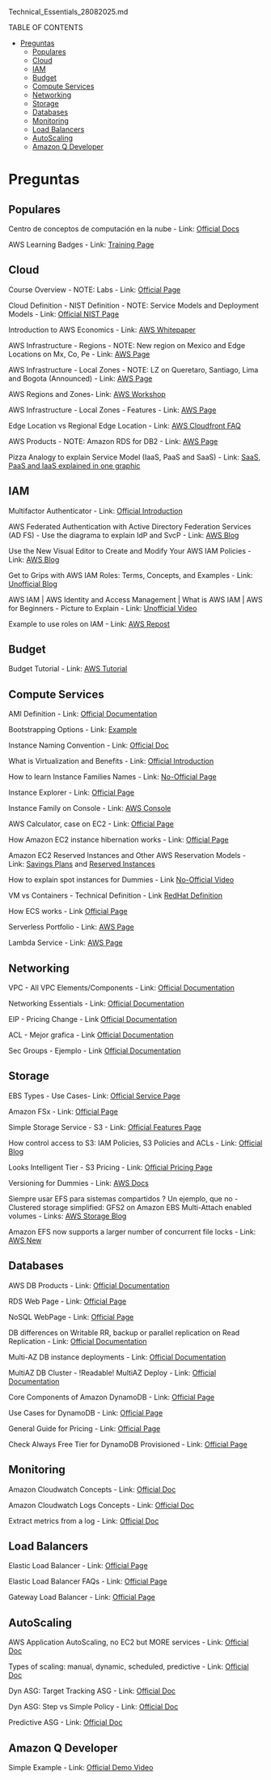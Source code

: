 Technical_Essentials_28082025.md

TABLE OF CONTENTS
- [Preguntas](#preguntas)
  - [Populares](#populares)
  - [Cloud](#cloud)
  - [IAM](#iam)
  - [Budget](#budget)
  - [Compute Services](#compute-services)
  - [Networking](#networking)
  - [Storage](#storage)
  - [Databases](#databases)
  - [Monitoring](#monitoring)
  - [Load Balancers](#load-balancers)
  - [AutoScaling](#autoscaling)
  - [Amazon Q Developer](#amazon-q-developer)

# Preguntas

## Populares

Centro de conceptos de computación en la nube - Link:  [Official Docs](https://aws.amazon.com/es/what-is/?faq-hub-cards.sort-by=item.additionalFields.sortDate&faq-hub-cards.sort-order=desc&awsf.tech-category=*all)

AWS Learning Badges - Link: [Training Page](https://aws.amazon.com/training/badges/)

## Cloud

Course Overview - NOTE: Labs - Link: [Official Page](https://d1.awsstatic.com/training-and-certification/classroom-training/aws-technical-essentials.pdf)

Cloud Definition - NIST Definition - NOTE: Service Models and Deployment Models - Link: [Official NIST Page](https://csrc.nist.gov/pubs/sp/800/145/final)

Introduction to AWS Economics - Link: [AWS Whitepaper](https://d1.awsstatic.com/whitepapers/introduction-to-aws-cloud-economics-final.pdf)

AWS Infrastructure - Regions - NOTE: New region on Mexico and Edge Locations on Mx, Co, Pe - Link: [AWS Page](https://aws.amazon.com/about-aws/global-infrastructure/regions_az/)

AWS Infrastructure - Local Zones - NOTE: LZ on Queretaro, Santiago, Lima and Bogota (Announced) - Link: [AWS Page](https://aws.amazon.com/about-aws/global-infrastructure/localzones/locations/?nc=sn&loc=3)

AWS Regions and Zones- Link: [AWS Workshop](https://disaster-recovery.workshop.aws/en/intro/infra-aws/regions-az.html)

AWS Infrastructure - Local Zones - Features - Link: [AWS Page](https://aws.amazon.com/about-aws/global-infrastructure/localzones/features/?nc=sn&loc=2)

Edge Location vs Regional Edge Location - Link: [AWS Cloudfront FAQ](https://aws.amazon.com/cloudfront/faqs/#topic-1)

AWS Products - NOTE: Amazon RDS for DB2 - Link: [AWS Page](https://aws.amazon.com/products/?aws-products-all.sort-by=item.additionalFields.productNameLowercase&aws-products-all.sort-order=asc&awsf.re%3AInvent=event-year%23aws-reinvent-2023&awsf.Free%20Tier%20Type=*all&awsf.tech-category=*all)

Pizza Analogy to explain Service Model (IaaS, PaaS and SaaS) - Link: [SaaS, PaaS and IaaS explained in one graphic](https://miro.medium.com/v2/resize:fit:1100/format:webp/1*bl4PsuSnNz7xHpri5uqaow.jpeg)

## IAM

Multifactor Authenticator - Link: [Official Introduction](https://aws.amazon.com/iam/features/mfa)

AWS Federated Authentication with Active Directory Federation Services (AD FS) - Use the diagrama to explain IdP and SvcP - Link: [AWS Blog](https://aws.amazon.com/blogs/security/aws-federated-authentication-with-active-directory-federation-services-ad-fs/)

Use the New Visual Editor to Create and Modify Your AWS IAM Policies - Link: [AWS Blog](https://aws.amazon.com/blogs/security/use-the-new-visual-editor-to-create-and-modify-your-aws-iam-policies/)

Get to Grips with AWS IAM Roles: Terms, Concepts, and Examples - Link: [Unofficial Blog](https://awsfundamentals.com/blog/aws-iam-roles-terms-concepts-and-examples)

AWS IAM | AWS Identity and Access Management | What is AWS IAM | AWS for Beginners - Picture to Explain - Link: [Unofficial Video](https://youtu.be/jXHJDk4lA9Q?t=216)

Example to use roles on IAM - Link: [AWS Repost](https://repost.aws/knowledge-center/iam-assume-role-cli)

## Budget

Budget Tutorial - Link: [AWS Tutorial](https://www.youtube.com/watch?v=O0sofGVT7uw)

## Compute Services

AMI Definition - Link: [Official Documentation](https://docs.aws.amazon.com/AWSEC2/latest/UserGuide/AMIs.html)

Bootstrapping Options - Link: [Example](https://s3.amazonaws.com/cloudformation-examples/BoostrappingApplicationsWithAWSCloudFormation.pdf)

Instance Naming Convention - Link: [Official Doc](https://docs.aws.amazon.com/ec2/latest/instancetypes/instance-type-names.html)

What is Virtualization and Benefits - Link: [Official Introduction](https://aws.amazon.com/what-is/virtualization/)

How to learn Instance Families Names - Link: [No-Official Page](https://jaychapel.medium.com/ec2-instance-types-comparison-and-how-to-remember-them-bbb96b578aea)

Instance Explorer - Link: [Official Page](https://aws.amazon.com/ec2/instance-explorer/)

Instance Family on Console - Link: [AWS Console](https://us-east-1.console.aws.amazon.com/ec2/home?region=us-east-1#InstanceTypes:)

AWS Calculator, case on EC2 - Link: [Official Page](https://calculator.aws/#/addService/ec2-enhancement)

How Amazon EC2 instance hibernation works - Link: [Official Page](https://docs.aws.amazon.com/AWSEC2/latest/UserGuide/instance-hibernate-overview.html)

Amazon EC2 Reserved Instances and Other AWS Reservation Models - Link: [Savings Plans](https://docs.aws.amazon.com/whitepapers/latest/cost-optimization-reservation-models/savings-plans.html) and [Reserved Instances](https://docs.aws.amazon.com/whitepapers/latest/cost-optimization-reservation-models/introduction.html)

How to explain spot instances for Dummies - Link [No-Official Video](https://youtu.be/mgWZls55ATs?t=17)

VM vs Containers - Technical Definition - Link [RedHat Definition](https://www.redhat.com/en/topics/containers/whats-a-linux-container#:~:text=Containers%20share%20the%20same%20operating,systems%20run%20x86%20Windows%20containers.)

How ECS works - Link [Official Page](https://docs.aws.amazon.com/AmazonECS/latest/developerguide/Welcome.html)

Serverless Portfolio - Link: [AWS Page](https://aws.amazon.com/serverless/)

Lambda Service - Link: [AWS Page](https://aws.amazon.com/lambda/)

## Networking

VPC - All VPC Elements/Components - Link: [Official Documentation](https://docs.aws.amazon.com/vpc/latest/userguide/what-is-amazon-vpc.html)

Networking Essentials - Link: [Official Documentation](https://aws.amazon.com/getting-started/aws-networking-essentials/)

EIP - Pricing Change - Link [Official Documentation](https://aws.amazon.com/blogs/aws/new-aws-public-ipv4-address-charge-public-ip-insights/)

ACL - Mejor grafica - Link [Official Documentation](https://docs.aws.amazon.com/vpc/latest/userguide/vpc-network-acls.html)

Sec Groups - Ejemplo - Link [Official Documentation](https://docs.aws.amazon.com/vpc/latest/userguide/security-group-rules.html)

## Storage

EBS Types - Use Cases- Link: [Official Service Page](https://docs.aws.amazon.com/ebs/latest/userguide/ebs-volume-types.html)

Amazon FSx - Link: [Official Page](https://aws.amazon.com/fsx/)

Simple Storage Service - S3 - Link: [Official Features Page](https://aws.amazon.com/s3/features/)

How control access to S3: IAM Policies, S3 Policies and ACLs - Link: [Official Blog](https://aws.amazon.com/blogs/security/iam-policies-and-bucket-policies-and-acls-oh-my-controlling-access-to-s3-resources/)

Looks Intelligent Tier - S3 Pricing - Link: [Official Pricing Page](https://aws.amazon.com/s3/pricing/)

Versioning for Dummies - Link: [AWS Docs](https://docs.aws.amazon.com/AmazonS3/latest/userguide/Versioning.html)

Siempre usar EFS para sistemas compartidos ? Un ejemplo, que no - Clustered storage simplified: GFS2 on Amazon EBS Multi-Attach enabled volumes - Links: [AWS Storage Blog](https://aws.amazon.com/blogs/storage/clustered-storage-simplified-gfs2-on-amazon-ebs-multi-attach-enabled-volumes)

Amazon EFS now supports a larger number of concurrent file locks - Link: [AWS New](https://aws.amazon.com/about-aws/whats-new/2022/05/amazon-efs-larger-number-concurrent-file-locks/)

## Databases

AWS DB Products - Link: [Official Documentation](https://aws.amazon.com/products/databases/)

RDS Web Page - Link: [Official Page](https://aws.amazon.com/relational-database/)

NoSQL WebPage - Link: [Official Page](https://aws.amazon.com/nosql/)

DB differences on Writable RR, backup or parallel replication on Read Replication - Link: [Official Documentation](https://docs.aws.amazon.com/AmazonRDS/latest/UserGuide/USER_ReadRepl.html#USER_ReadRepl.Overview.Differences)

Multi-AZ DB instance deployments - Link: [Official Documentation](https://docs.aws.amazon.com/AmazonRDS/latest/UserGuide/Concepts.MultiAZSingleStandby.html)

MultiAZ DB Cluster - !Readable! MultiAZ Deploy - Link: [Official Documentation](https://docs.aws.amazon.com/AmazonRDS/latest/UserGuide/multi-az-db-clusters-concepts.html)

Core Components of Amazon DynamoDB - Link: [Official Page](https://docs.aws.amazon.com/amazondynamodb/latest/developerguide/HowItWorks.CoreComponents.html)

Use Cases for DynamoDB - Link: [Official Page](https://aws.amazon.com/blogs/database/amazon-dynamodb-gaming-use-cases-and-design-patterns/)

General Guide for Pricing  - Link: [Official Page](https://aws.amazon.com/dynamodb/pricing/)

Check Always Free Tier for DynamoDB Provisioned - Link: [Official Page](https://aws.amazon.com/free/?all-free-tier.sort-by=item.additionalFields.SortRank&all-free-tier.sort-order=asc&awsf.Free%20Tier%20Types=tier%23always-free&awsf.Free%20Tier%20Categories=categories%23databases)

## Monitoring

Amazon Cloudwatch Concepts - Link: [Official Doc](https://docs.aws.amazon.com/AmazonCloudWatch/latest/monitoring/cloudwatch_concepts.html)

Amazon Cloudwatch Logs Concepts - Link: [Official Doc](https://docs.aws.amazon.com/AmazonCloudWatch/latest/logs/CloudWatchLogsConcepts.html)

Extract metrics from a log  - Link: [Official Doc](https://docs.aws.amazon.com/AmazonCloudWatch/latest/logs/ExtractBytesExample.html)

## Load Balancers

Elastic Load Balancer - Link: [Official Page](https://aws.amazon.com/elasticloadbalancing/features/?nc=sn&loc=2)

Elastic Load Balancer FAQs - Link: [Official Page](https://aws.amazon.com/elasticloadbalancing/faqs/?nc=sn&loc=5)

Gateway Load Balancer - Link: [Official Page](https://aws.amazon.com/elasticloadbalancing/gateway-load-balancer/)

## AutoScaling

AWS Application AutoScaling, no EC2 but MORE services - Link: [Official Doc](https://docs.aws.amazon.com/autoscaling/application/userguide/what-is-application-auto-scaling.html)

Types of scaling: manual, dynamic, scheduled, predictive - Link: [Official Doc](https://docs.aws.amazon.com/autoscaling/ec2/userguide/scale-your-group.html)

Dyn ASG: Target Tracking ASG - Link: [Official Doc](https://docs.aws.amazon.com/autoscaling/ec2/userguide/as-scale-based-on-demand.html)

Dyn ASG: Step vs Simple Policy - Link: [Official Doc](https://docs.aws.amazon.com/autoscaling/ec2/userguide/as-scaling-simple-step.html#SimpleScaling)

Predictive ASG - Link: [Official Doc](https://docs.aws.amazon.com/autoscaling/ec2/userguide/ec2-auto-scaling-predictive-scaling.html)

## Amazon Q Developer

Simple Example - Link: [Official Demo Video](https://youtu.be/j8BoVmHKFlI?t=49)